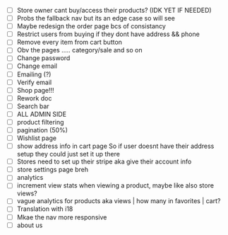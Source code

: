 
- [ ]  Store owner cant buy/access their products? (IDK YET IF NEEDED)
- [ ] Probs the fallback nav but its an edge case so will see
- [ ] Maybe redesign the order page bcs of consistancy
- [ ] Restrict users from buying if they dont have address && phone
- [ ] Remove every item  from cart button 
- [ ] Obv the pages ..... category/sale and so on
- [ ] Change password
- [ ] Change email
- [ ] Emailing (?)
- [ ] Verify email
- [ ] Shop page!!!
- [ ] Rework doc
- [ ] Search bar
- [ ] ALL ADMIN SIDE
- [ ] product filtering
- [ ] pagination (50%)
- [ ] Wishlist page
- [ ] show address info in cart page So if user doesnt have their address setup they could just set it up there
- [ ] Stores need to set up their stripe aka give their account info
- [ ] store settings page breh
- [ ] analytics
- [ ] increment view stats when viewing a product, maybe like also store views?
- [ ] vague analytics for products aka views | how many in favorites | cart?
- [ ] Translation with i18
- [ ] Mkae the nav more responsive 
- [ ] about us 